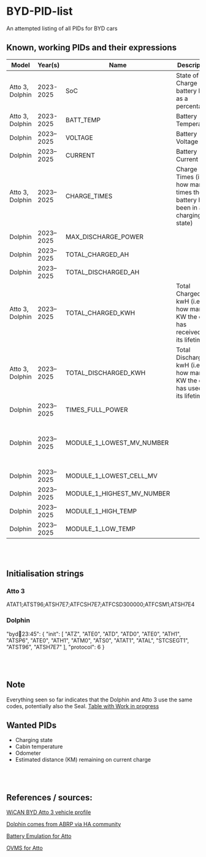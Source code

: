 # BYD-PID-list
An attempted listing of all PIDs for BYD cars


## Known, working PIDs and their expressions

|Model|Year(s)|Name|Description|PID #|Class|Unit|Min|Max|Expression|Init|Remarks
|-|-|-|-|-|-|-|-|-|-|-|-|
|Atto 3, Dolphin|2023-2025|SoC|State of Charge (i.e. battery level as a percentage)|221FFC1|Battery|%|0|100|((B5*256)+B4)/100||confirmed working|
|Atto 3, Dolphin|2023-2025|BATT_TEMP|Battery Temperature|220032|Temperature|°C|-40|80|B4-40||confirmed working|
|Dolphin|2023–2025|VOLTAGE|Battery Voltage|220008|Voltage|V|200|1000|B4 + B5*25 |Yes|needs confirmation|
|Dolphin|2023–2025|CURRENT|Battery Current|220009|Current|A|-600|1000|((A + B*256) - 5000) / 10 |Yes|working|
|Atto 3, Dolphin|2023–2025|CHARGE_TIMES|Charge Times (i.e. how many times the battery has been in a charging state)|22000B1| - | - |0|?|(B4 + B5*256)|?|confirmed working|
|Dolphin|2023–2025|MAX_DISCHARGE_POWER| |22000E| - | - |||||to be investigated|
|Dolphin|2023–2025|TOTAL_CHARGED_AH| |22000F| - | - |||||to be investigated|
|Dolphin|2023–2025|TOTAL_DISCHARGED_AH| |220010| - | - |||||to be investigated|
|Atto 3, Dolphin|2023–2025|TOTAL_CHARGED_KWH|Total Charged kwH (i.e. how many KW the car has received in its lifetime)|2200111| - | - |||B4+(B5*256)||confirmed working|
|Atto 3, Dolphin|2023–2025|TOTAL_DISCHARGED_KWH|Total Discharged kwH (i.e. how many KW the car has used in its lifetime)|2200121| - | - |||B4+(B5*256)||confirmed working|
|Dolphin|2023–2025|TIMES_FULL_POWER| |220004| - | - |||||to be investigated|
|Dolphin|2023–2025|MODULE_1_LOWEST_MV_NUMBER| |22016C| - | - |||||there are at leat 10 Modules in Atto and possible 13 in Dolphin|
|Dolphin|2023–2025|MODULE_1_LOWEST_CELL_MV| |22016D| - | - |||||to be investigated|
|Dolphin|2023–2025|MODULE_1_HIGHEST_MV_NUMBER| |22016E| - | - |||||to be investigated|
|Dolphin|2023–2025|MODULE_1_HIGH_TEMP| |220171| - | - |||||to be investigated|
|Dolphin|2023–2025|MODULE_1_LOW_TEMP| |220173| - | - |||||to be investigated|

<br><br>

## Initialisation strings
### Atto 3
ATAT1;ATST96;ATSH7E7;ATFCSH7E7;ATFCSD300000;ATFCSM1;ATSH7E4

### Dolphin
"byd:dolphin:23:45": {
  "init": [
    "ATZ", "ATE0", "ATD", "ATD0", "ATE0", "ATH1", "ATSP6",
    "ATE0", "ATH1", "ATM0", "ATS0", "ATAT1", "ATAL", "STCSEGT1", "ATST96", "ATSH7E7"
  ],
  "protocol": 6
}

<br><br>

## Note
Everything seen so far indicates that the Dolphin and Atto 3 use the same codes, potentially also the Seal.
[Table with Work in progress](https://docs.google.com/spreadsheets/d/17hWSms8gI4p-yw8w6tnLtT0eCKMj096mSmfEf9bdpZs/edit?usp=sharing)


## Wanted PIDs
- Charging state
- Cabin temperature
- Odometer
- Estimated distance (KM) remaining on current charge

<br><br>


## References / sources:
[WiCAN BYD Atto 3 vehicle profile](https://github.com/meatpiHQ/wican-fw/blob/main/vehicle_profiles/byd/atto3.json)

[Dolphin comes from ABRP via HA community](https://community.home-assistant.io/t/source-for-byd-atto-3-battery-state-of-charge/603428/46?u=delorean)

[Battery Emulation for Atto](https://github.com/dalathegreat/Battery-Emulator/blob/main/Software/src/battery/BYD-ATTO-3-BATTERY.cpp#L32)

[OVMS for Atto](https://github.com/openvehicles/Open-Vehicle-Monitoring-System-3/blob/master/vehicle/OVMS.V3/components/vehicle_byd_atto3/src/vehicle_byd_atto3.cpp)
